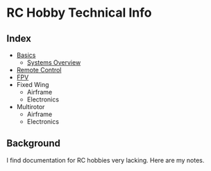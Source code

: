 # RC Hobby Technical Info

## Index

- [Basics](basics.md)
    - [Systems Overview](systems/systems_overview.md)
- [Remote Control](systems/rc_control.md)
- [FPV](fpv/fpv_overview.md)
- Fixed Wing
    - Airframe
    - Electronics
- Multirotor
    - Airframe
    - Electronics

## Background

I find documentation for RC hobbies very lacking. Here are my notes.

